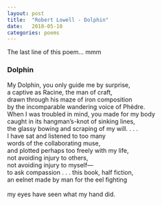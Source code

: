 ```yaml
---
layout: post
title:  "Robert Lowell - Dolphin"
date:   2018-05-10
categories: poems
---
```


The last line of this poem... mmm

### Dolphin

My Dolphin, you only guide me by surprise,<br>
a captive as Racine, the man of craft,<br>
drawn through his maze of iron composition<br>
by the incomparable wandering voice of Phèdre.<br>
When I was troubled in mind, you made for my body<br>
caught in its hangman’s-knot of sinking lines,<br>
the glassy bowing and scraping of my will. . . .<br>
I have sat and listened to too many<br>
words of the collaborating muse,<br>
and plotted perhaps too freely with my life,<br>
not avoiding injury to others,<br>
not avoiding injury to myself—<br>
to ask compassion . . . this book, half fiction, <br>
an eelnet made by man for the eel fighting <br>
<br>
my eyes have seen what my hand did.<br>